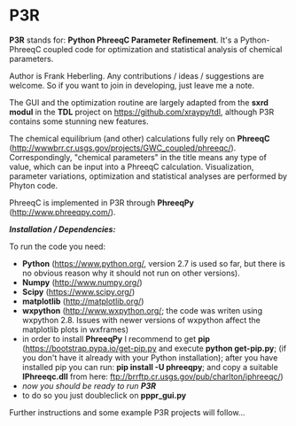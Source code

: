 # P3R
**P3R** stands for: **Python PhreeqC Parameter Refinement**. It's a Python-PhreeqC coupled code for optimization and statistical analysis of chemical parameters. 

Author is Frank Heberling. Any contributions / ideas / suggestions are welcome. So if you want to join in developing, just leave me a note.

The GUI and the optimization routine are largely adapted from the **sxrd modul** in the **TDL** project on https://github.com/xraypy/tdl, although P3R contains some stunning new features.

The chemical equilibrium (and other) calculations fully rely on **PhreeqC** (http://wwwbrr.cr.usgs.gov/projects/GWC_coupled/phreeqc/). Correspondingly, "chemical parameters" in the title means any type of value, which can be input into a PhreeqC calculation. Visualization, parameter variations, optimization and statistical analyses are performed by Phyton code.

PhreeqC is implemented in P3R through **PhreeqPy** (http://www.phreeqpy.com/).

***Installation / Dependencies:***

To run the code you need: 
   *  **Python** (https://www.python.org/,  version 2.7 is used so far, but there is no obvious reason why it should not run on other versions).
   *  **Numpy** (http://www.numpy.org/)
   *  **Scipy** (https://www.scipy.org/)
   *  **matplotlib** (http://matplotlib.org/)
   *  **wxpython** (http://www.wxpython.org/; the code was writen using wxpython 2.8. Issues with newer versions of wxpython affect the matplotlib plots in wxframes)
   * in order to install **PhreeqPy** I recommend to get **pip** (https://bootstrap.pypa.io/get-pip.py and execute **python get-pip.py**; (if you don't have it already with your Python installation); after you have installed pip you can run: **pip install -U phreeqpy**; and copy a suitable **IPhreeqc.dll** from here: ftp://brrftp.cr.usgs.gov/pub/charlton/iphreeqc/) 
   * *now you should be ready to run* ***P3R***
   * to do so you just doubleclick on **pppr_gui.py**
    
Further instructions and some example P3R projects will follow...


